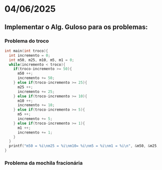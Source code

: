 # 04/06/2025

## Implementar o Alg. Guloso para os problemas:

### Problema do troco

```c
int main(int troco){
  int incremento = 0;
  int m50, m25, m10, m5, m1 = 0;
  while(incremento < troco){
    if(troco-incremento >= 50){
      m50 ++;
      incremento += 50;
    } else if(troco-incremento >= 25){
      m25 ++;
      incremento += 25;
    } else if(troco-incremento >= 10){
      m10 ++;
      incremento += 10;
    } else if(troco-incremento >= 5){
      m5 ++;
      incremento += 5;
    } else if(troco-incremento >= 1){
      m1 ++;
      incremento += 1;
    }
  }
  printf("m50 = %i\nm25 = %i\nm10= %i\nm5 = %i\nm1 = %i\n", &m50, &m25, &m10, &m5, &m1);
}
```

### Problema da mochila fracionária
